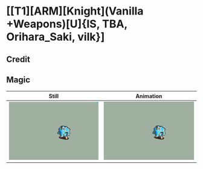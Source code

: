 # [\[T1\]\[ARM\]\[Knight\]\(Vanilla +Weapons\)\[U\]{IS, TBA, Orihara_Saki, vilk}]

## Credit


	
## Magic

| Still | Animation |
| :---: | :-------: |
| ![Magic still](./Magic_000.png) | ![Magic animation](./Magic.gif) |
